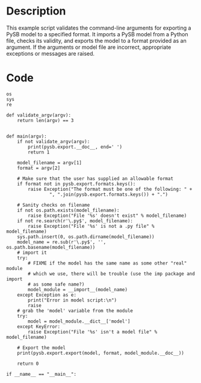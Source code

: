 # Description
This example script validates the command-line arguments for exporting a PySB model to a specified format. It imports a PySB model from a Python file, checks its validity, and exports the model to a format provided as an argument. If the arguments or model file are incorrect, appropriate exceptions or messages are raised.

# Code
```
os
sys
re

def validate_argv(argv):
    return len(argv) == 3


def main(argv):
    if not validate_argv(argv):
        print(pysb.export.__doc__, end=' ')
        return 1

    model_filename = argv[1]
    format = argv[2]

    # Make sure that the user has supplied an allowable format
    if format not in pysb.export.formats.keys():
        raise Exception("The format must be one of the following: " +
                ", ".join(pysb.export.formats.keys()) + ".")

    # Sanity checks on filename
    if not os.path.exists(model_filename):
        raise Exception("File '%s' doesn't exist" % model_filename)
    if not re.search(r'\.py$', model_filename):
        raise Exception("File '%s' is not a .py file" % model_filename)
    sys.path.insert(0, os.path.dirname(model_filename))
    model_name = re.sub(r'\.py$', '', os.path.basename(model_filename))
    # import it
    try:
        # FIXME if the model has the same name as some other "real" module
        # which we use, there will be trouble (use the imp package and import
        # as some safe name?)
        model_module = __import__(model_name)
    except Exception as e:
        print("Error in model script:\n")
        raise
    # grab the 'model' variable from the module
    try:
        model = model_module.__dict__['model']
    except KeyError:
        raise Exception("File '%s' isn't a model file" % model_filename)

    # Export the model
    print(pysb.export.export(model, format, model_module.__doc__))

    return 0

if __name__ == "__main__":

```
